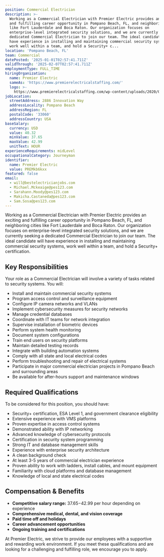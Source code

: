 ```yaml
---
position: Commercial Electrician
description: >-
  Working as a Commercial Electrician with Premier Electric provides an exciting
  and fulfilling career opportunity in Pompano Beach, FL, and neighboring cities
  like Fort Lauderdale and Boca Raton. Our organization focuses on
  enterprise-level integrated security solutions, and we are currently seeking a
  dedicated Commercial Electrician to join our team. The ideal candidate will
  have experience in installing and maintaining commercial security systems,
  work well within a team, and hold a Security+ c...
location: 'Pompano Beach, FL'
team: Commercial
datePosted: '2025-01-01T02:57:41.711Z'
validThrough: '2025-02-07T02:57:41.711Z'
employmentType: FULL_TIME
hiringOrganization:
  name: Premier Electric
  sameAs: 'https://www.premierelectricalstaffing.com/'
  logo: >-
    https://www.premierelectricalstaffing.com/wp-content/uploads/2020/05/Premier-Electrical-Staffing-logo.png
jobLocation:
  streetAddress: 2886 Innovation Way
  addressLocality: Pompano Beach
  addressRegion: FL
  postalCode: '33060'
  addressCountry: USA
baseSalary:
  currency: USD
  value: 40.32
  minValue: 37.65
  maxValue: 42.99
  unitText: HOUR
experienceRequirements: midLevel
occupationalCategory: Journeyman
identifier:
  name: Premier Electric
  value: PREMkb6kxx
featured: false
email:
  - will@bestelectricianjobs.com
  - Michael.Mckeaige@pes123.com
  - Sarahann.Moody@pes123.com
  - Makicha.Castaneda@pes123.com
  - Sam.Sosa@pes123.com
---
```




Working as a Commercial Electrician with Premier Electric provides an exciting and fulfilling career opportunity in Pompano Beach, FL, and neighboring cities like Fort Lauderdale and Boca Raton. Our organization focuses on enterprise-level integrated security solutions, and we are currently seeking a dedicated Commercial Electrician to join our team. The ideal candidate will have experience in installing and maintaining commercial security systems, work well within a team, and hold a Security+ certification. 

## Key Responsibilities
Your role as a Commercial Electrician will involve a variety of tasks related to security systems. You will:
- Install and maintain commercial security systems
- Program access control and surveillance equipment
- Configure IP camera networks and VLANs
- Implement cybersecurity measures for security networks
- Manage credential databases
- Coordinate with IT teams for network integration
- Supervise installation of biometric devices
- Perform system health monitoring
- Document system configurations
- Train end users on security platforms
- Maintain detailed testing records
- Integrate with building automation systems
- Comply with all state and local electrical codes
- Perform troubleshooting and repair of electrical systems
- Participate in major commercial electrician projects in Pompano Beach and surrounding areas
- Be available for after-hours support and maintenance windows

## Required Qualifications
To be considered for this position, you should have:
- Security+ certification, ESA Level 1, and government clearance eligibility
- Extensive experience with VMS platforms
- Proven expertise in access control systems
- Demonstrated ability with IP networking
- Advanced knowledge of cybersecurity protocols
- Certification in security system programming
- Strong IT and database management skills
- Experience with enterprise security architecture
- A clean background check
- At least 3-5 years of commercial electrician experience
- Proven ability to work with ladders, install cables, and mount equipment
- Familiarity with cloud platforms and database management
- Knowledge of local and state electrical codes

## Compensation & Benefits
- **Competitive salary range:** $37.65-$42.99 per hour depending on experience
- **Comprehensive medical, dental, and vision coverage**
- **Paid time off and holidays**
- **Career advancement opportunities**
- **Ongoing training and certifications** 

At Premier Electric, we strive to provide our employees with a supportive and rewarding work environment. If you meet these qualifications and are looking for a challenging and fulfilling role, we encourage you to apply.
